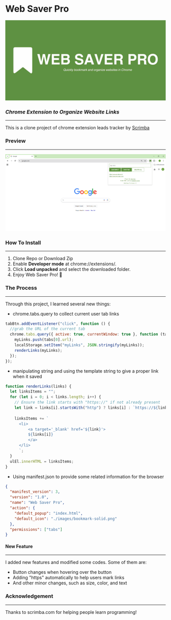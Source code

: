 # Web Saver Pro

![](./preview/Banner.jpg)

### _Chrome Extension to Organize Website Links_

---

This is a clone project of chrome extension leads tracker by [Scrimba](https://scrimba.com/home)

### Preview

---

![](./preview/1_preview.png)

### How To Install

---

1. Clone Repo or Download Zip
2. Enable **Developer mode** at chrome://extensions/.
3. Click **Load unpacked** and select the downloaded folder.
4. Enjoy Web Saver Pro! 🥳

### The Process

---

Through this project, I learned several new things:

- chrome.tabs.query to collect current user tab links

```js
tabBtn.addEventListener("click", function () {
  //grab the URL of the current tab
  chrome.tabs.query({ active: true, currentWindow: true }, function (tabs) {
    myLinks.push(tabs[0].url);
    localStorage.setItem("myLinks", JSON.stringify(myLinks));
    renderLinks(myLinks);
  });
});
```

- manipulating string and using the template string to give a proper link when it saved

```js
function renderLinks(links) {
  let linksItems = "";
  for (let i = 0; i < links.length; i++) {
    // Ensure the link starts with "https://" if not already present
    let link = links[i].startsWith("http") ? links[i] : `https://${links[i]}`;

    linksItems += `
      <li> 
          <a target='_blank' href='${link}'>
          ${links[i]}
          </a> 
      </li>
      `;
  }
  ulEl.innerHTML = linksItems;
}
```

- Using manifest.json to provide some related information for the browser

```json
{
  "manifest_version": 3,
  "version": "1.0",
  "name": "Web Saver Pro",
  "action": {
    "default_popup": "index.html",
    "default_icon": "./images/bookmark-solid.png"
  },
  "permissions": ["tabs"]
}
```

#### New Feature

---

I added new features and modified some codes. Some of them are:

- Button changes when hovering over the button
- Adding "https" automatically to help users mark links
- And other minor changes, such as size, color, and text

### Acknowledgement

---

Thanks to scrimba.com for helping people learn programming!
